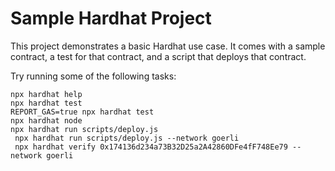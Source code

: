 # Sample Hardhat Project

This project demonstrates a basic Hardhat use case. It comes with a sample contract, a test for that contract, and a script that deploys that contract.

Try running some of the following tasks:

```shell
npx hardhat help
npx hardhat test
REPORT_GAS=true npx hardhat test
npx hardhat node
npx hardhat run scripts/deploy.js
 npx hardhat run scripts/deploy.js --network goerli
 npx hardhat verify 0x174136d234a73B32D25a2A42860DFe4fF748Ee79 --network goerli
```
